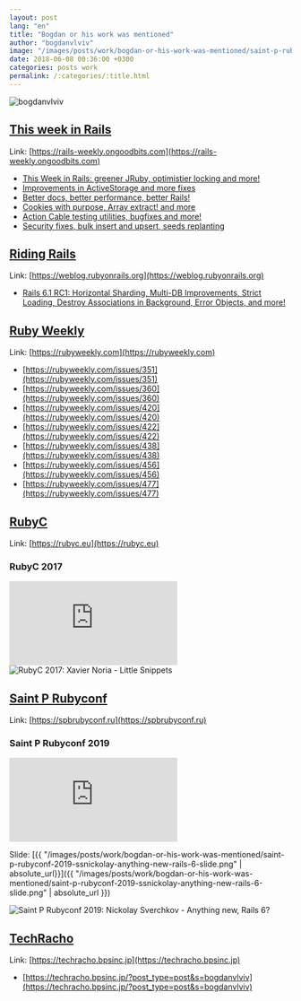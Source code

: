 ```yaml
---
layout: post
lang: "en"
title: "Bogdan or his work was mentioned"
author: "bogdanvlviv"
image: "/images/posts/work/bogdan-or-his-work-was-mentioned/saint-p-rubyconf-2019-ssnickolay-anything-new-rails-6.jpeg"
date: 2018-06-08 00:36:00 +0300
categories: posts work
permalink: /:categories/:title.html
---
```


<div class="picture">
  <img src="{{ "/images/posts/work/bogdan-or-his-work-was-mentioned/saint-p-rubyconf-2019-ssnickolay-anything-new-rails-6.jpeg" | absolute_url }}" title="bogdanvlviv" loading="lazy">
</div>

## [This week in Rails](#this-week-in-rails)

Link: [https://rails-weekly.ongoodbits.com](https://rails-weekly.ongoodbits.com)

- [This Week in Rails: greener JRuby, optimistier locking and more!](https://rails-weekly.ongoodbits.com/2016/10/21/greener-jruby-optimistier-locking-and-more)
- [Improvements in ActiveStorage and more fixes](https://rails-weekly.ongoodbits.com/2017/08/13/improvements-in-activestorage-and-more-fixes)
- [Better docs, better performance, better Rails!](https://rails-weekly.ongoodbits.com/2017/08/19/better-docs-better-performance-better-rails)
- [Cookies with purpose, Array extract! and more](https://rails-weekly.ongoodbits.com/2018/08/18/cookies-with-purpose-array-extract-and-more)
- [Action Cable testing utilities, bugfixes and more!](https://rails-weekly.ongoodbits.com/2018/08/26/action-cable-testing-utilities-bugfixes-and-more)
- [Security fixes, bulk insert and upsert, seeds replanting](https://rails-weekly.ongoodbits.com/2019/03/15/security-fixes-bulk-insert-and-upsert-seeds-replanting)

## [Riding Rails](#riding-rails)

Link: [https://weblog.rubyonrails.org](https://weblog.rubyonrails.org)

- [Rails 6.1 RC1: Horizontal Sharding, Multi-DB Improvements, Strict Loading, Destroy Associations in Background, Error Objects, and more!](https://weblog.rubyonrails.org/2020/11/2/Rails-6-1-rc1-release)

## [Ruby Weekly](#ruby-weekly)

Link: [https://rubyweekly.com](https://rubyweekly.com)

- [https://rubyweekly.com/issues/351](https://rubyweekly.com/issues/351)
- [https://rubyweekly.com/issues/360](https://rubyweekly.com/issues/360)
- [https://rubyweekly.com/issues/420](https://rubyweekly.com/issues/420)
- [https://rubyweekly.com/issues/422](https://rubyweekly.com/issues/422)
- [https://rubyweekly.com/issues/438](https://rubyweekly.com/issues/438)
- [https://rubyweekly.com/issues/456](https://rubyweekly.com/issues/456)
- [https://rubyweekly.com/issues/477](https://rubyweekly.com/issues/477)

## [RubyC](#rubyc)

Link: [https://rubyc.eu](https://rubyc.eu)


### RubyC 2017

<iframe src="https://www.youtube.com/embed/P4hPUAY05nE?start=1553&end=1596" frameborder="0" allowfullscreen></iframe>

<div class="picture">
  <img src="{{ "/images/posts/work/bogdan-or-his-work-was-mentioned/rubyc-2017-fxn-little-snippets.jpg" | absolute_url }}" title="RubyC 2017: Xavier Noria - Little Snippets" loading="lazy">
</div>

## [Saint P Rubyconf](#saint-p-rubyconf)

Link: [https://spbrubyconf.ru](https://spbrubyconf.ru)

### Saint P Rubyconf 2019

<iframe src="https://www.youtube.com/embed/whBL4_3S2KA?start=3143&end=3181" frameborder="0" allowfullscreen></iframe>

Slide: [{{ "/images/posts/work/bogdan-or-his-work-was-mentioned/saint-p-rubyconf-2019-ssnickolay-anything-new-rails-6-slide.png" | absolute_url}}]({{ "/images/posts/work/bogdan-or-his-work-was-mentioned/saint-p-rubyconf-2019-ssnickolay-anything-new-rails-6-slide.png" | absolute_url }})

<div class="picture">
  <img src="{{ "/images/posts/work/bogdan-or-his-work-was-mentioned/saint-p-rubyconf-2019-ssnickolay-anything-new-rails-6.jpeg" | absolute_url }}" title="Saint P Rubyconf 2019: Nickolay Sverchkov - Anything new, Rails 6?" loading="lazy">
</div>

## [TechRacho](#techracho)

Link: [https://techracho.bpsinc.jp](https://techracho.bpsinc.jp)

- [https://techracho.bpsinc.jp/?post_type=post&s=bogdanvlviv](https://techracho.bpsinc.jp/?post_type=post&s=bogdanvlviv)
